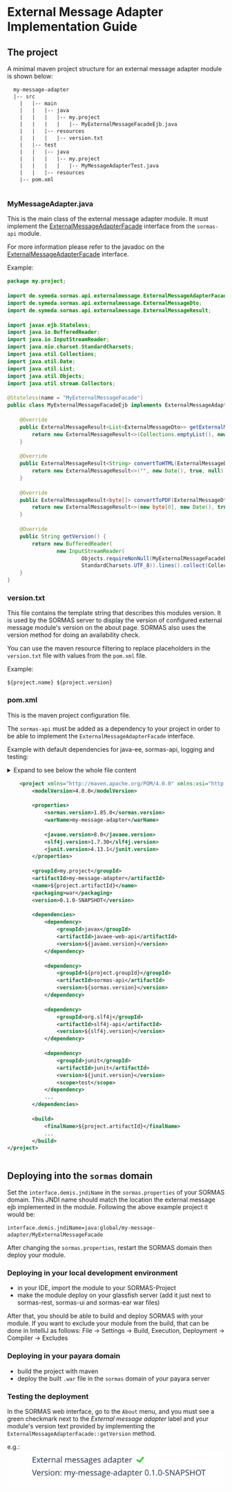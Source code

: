 # External Message Adapter Implementation Guide

## The project

A minimal maven project structure for an external message adapter module is shown below:

```text
  my-message-adapter
  |-- src
    |   |-- main
    |   |   |-- java
    |   |   |   |-- my.project
    |   |   |   |   |-- MyExternalMessageFacadeEjb.java
    |   |   |-- resources
    |   |   |   |-- version.txt
    |   |-- test
    |   |   |-- java
    |   |   |   |-- my.project
    |   |   |   |   |-- MyMessageAdapterTest.java
    |   |   |-- resources
    |-- pom.xml    
    
```

### MyMessageAdapter.java

This is the main class of the external message adapter module.
It must implement the  [ExternalMessageAdapterFacade](../sormas-api/src/main/java/de/symeda/sormas/api/externalmessage/ExternalMessageAdapterFacade.java) interface from the `sormas-api` module.

For more information please refer to the javadoc on the [ExternalMessageAdapterFacade](../sormas-api/src/main/java/de/symeda/sormas/api/externalmessage/ExternalMessageAdapterFacade.java) interface.

Example:
```java
package my.project;

import de.symeda.sormas.api.externalmessage.ExternalMessageAdapterFacade;
import de.symeda.sormas.api.externalmessage.ExternalMessageDto;
import de.symeda.sormas.api.externalmessage.ExternalMessageResult;

import javax.ejb.Stateless;
import java.io.BufferedReader;
import java.io.InputStreamReader;
import java.nio.charset.StandardCharsets;
import java.util.Collections;
import java.util.Date;
import java.util.List;
import java.util.Objects;
import java.util.stream.Collectors;

@Stateless(name = "MyExternalMessageFacade")
public class MyExternalMessageFacadeEjb implements ExternalMessageAdapterFacade {

    @Override
    public ExternalMessageResult<List<ExternalMessageDto>> getExternalMessages(Date since) {
        return new ExternalMessageResult<>(Collections.emptyList(), new Date(), true, null);
    }

    @Override
    public ExternalMessageResult<String> convertToHTML(ExternalMessageDto message) {
        return new ExternalMessageResult<>("", new Date(), true, null);
    }

    @Override
    public ExternalMessageResult<byte[]> convertToPDF(ExternalMessageDto message) {
        return new ExternalMessageResult<>(new byte[0], new Date(), true, null);
    }

    @Override
    public String getVersion() {
        return new BufferedReader(
                new InputStreamReader(
                        Objects.requireNonNull(MyExternalMessageFacadeEjb.class.getResourceAsStream("/version.txt")),
                        StandardCharsets.UTF_8)).lines().collect(Collectors.joining("\n"));
    }
}
```

### version.txt
This file contains the template string that describes this modules version.
It is used by the SORMAS server to display the version of configured external message module's version on the about page.
SORMAS also uses the version method for doing an availability check.

You can use the maven resource filtering to replace placeholders in the `version.txt` file with values from the `pom.xml` file.

Example:
```text
${project.name} ${project.version}
```

### pom.xml
This is the maven project configuration file.

The `sormas-api` must be added as a dependency to your project in order to be able to implement the `ExternalMessageAdapterFacade` interface.

Example with default dependencies for java-ee, sormas-api, logging and testing:

<details>
<summary>Expand to see below the whole file content

```xml
    <project xmlns="http://maven.apache.org/POM/4.0.0" xmlns:xsi="http://www.w3.org/2001/XMLSchema-instance" xsi:schemaLocation="http://maven.apache.org/POM/4.0.0 http://maven.apache.org/xsd/maven-4.0.0.xsd">
        <modelVersion>4.0.0</modelVersion>

        <properties>
            <sormas.version>1.85.0</sormas.version>
            <warName>my-message-adapter</warName>

            <javaee.version>8.0</javaee.version>
            <slf4j.version>1.7.30</slf4j.version>
            <junit.version>4.13.1</junit.version>
        </properties>
  
        <groupId>my.project</groupId>
        <artifactId>my-message-adapter</artifactId>
        <name>${project.artifactId}</name>
        <packaging>war</packaging>
        <version>0.1.0-SNAPSHOT</version>

        <dependencies>
            <dependency>
                <groupId>javax</groupId>
                <artifactId>javaee-web-api</artifactId>
                <version>${javaee.version}</version>
            </dependency>
    
            <dependency>
                <groupId>${project.groupId}</groupId>
                <artifactId>sormas-api</artifactId>
                <version>${sormas.version}</version>
            </dependency>

            <dependency>
                <groupId>org.slf4j</groupId>
                <artifactId>slf4j-api</artifactId>
                <version>${slf4j.version}</version>
            </dependency>

            <dependency>
                <groupId>junit</groupId>
                <artifactId>junit</artifactId>
                <version>${junit.version}</version>
                <scope>test</scope>
            </dependency>
            ...
        </dependencies>

        <build>
            <finalName>${project.artifactId}</finalName>
            ...
        </build>
</project>
```
</summary>

```xml

<project xmlns="http://maven.apache.org/POM/4.0.0" xmlns:xsi="http://www.w3.org/2001/XMLSchema-instance"
         xsi:schemaLocation="http://maven.apache.org/POM/4.0.0 http://maven.apache.org/xsd/maven-4.0.0.xsd">
    <modelVersion>4.0.0</modelVersion>

    <properties>
        <sormas.version>1.85.0</sormas.version>
        <warName>my-message-adapter</warName>

        <junit.version>4.13.1</junit.version>
        <mockito.version>3.6.0</mockito.version>
        <assertj.version>3.18.1</assertj.version>

        <commons-lang.version>3.11</commons-lang.version>
        <commons-io.version>2.8.0</commons-io.version>
        <slf4j.version>1.7.30</slf4j.version>
        <javaee.version>8.0.1</javaee.version>

        <maven.compiler.source>11</maven.compiler.source>
        <maven.compiler.target>11</maven.compiler.target>
        <productionBranch>master</productionBranch>
    </properties>

    <groupId>my.project</groupId>
    <artifactId>my-message-adapter</artifactId>
    <name>${project.artifactId}</name>
    <packaging>war</packaging>
    <version>0.1.0-SNAPSHOT</version>

    <repositories>
        <repository>
            <id>central</id>
            <name>bintray</name>
            <url>https://jcenter.bintray.com</url>
            <snapshots>
                <enabled>false</enabled>
            </snapshots>
        </repository>
    </repositories>

    <dependencies>

        <dependency>
            <groupId>javax</groupId>
            <artifactId>javaee-web-api</artifactId>
            <version>${javaee.version}</version>
        </dependency>

        <dependency>
            <groupId>org.slf4j</groupId>
            <artifactId>slf4j-api</artifactId>
            <version>${slf4j.version}</version>
        </dependency>

        <dependency>
            <groupId>${project.groupId}</groupId>
            <artifactId>sormas-api</artifactId>
            <version>${sormas.version}</version>
        </dependency>

        <dependency>
            <groupId>junit</groupId>
            <artifactId>junit</artifactId>
            <version>${junit.version}</version>
            <scope>test</scope>
        </dependency>

        <dependency>
            <groupId>org.mockito</groupId>
            <artifactId>mockito-core</artifactId>
            <version>${mockito.version}</version>
            <scope>test</scope>
        </dependency>

        <dependency>
            <groupId>org.mockito</groupId>
            <artifactId>mockito-inline</artifactId>
            <version>${mockito.version}</version>
            <scope>test</scope>
        </dependency>

        <dependency>
            <groupId>org.assertj</groupId>
            <artifactId>assertj-core</artifactId>
            <version>${assertj.version}</version>
            <scope>test</scope>
        </dependency>

        <dependency>
            <groupId>org.jsoup</groupId>
            <artifactId>jsoup</artifactId>
            <version>1.14.2</version>
            <scope>compile</scope>
        </dependency>

        <dependency>
            <groupId>org.hamcrest</groupId>
            <artifactId>hamcrest-library</artifactId>
            <version>1.3</version>
            <scope>test</scope>
        </dependency>

        <dependency>
            <groupId>org.apache.maven</groupId>
            <artifactId>maven-model</artifactId>
            <version>3.8.4</version>
            <scope>test</scope>
        </dependency>

    </dependencies>

    <build>
        <finalName>${project.artifactId}</finalName>

        <!-- Provide version.txt that can be read for returning the desired version string of this module -->
        <resources>
            <resource>
                <directory>src/main/resources</directory>
                <filtering>true</filtering>
                <includes>
                    <include>**/version.txt</include>
                </includes>
            </resource>
            <resource>
                <directory>src/main/resources</directory>
                <filtering>false</filtering>
                <excludes>
                    <exclude>**/version.txt</exclude>
                </excludes>
            </resource>
        </resources>

        <plugins>
            <plugin>
                <groupId>org.apache.maven.plugins</groupId>
                <artifactId>maven-war-plugin</artifactId>
                <version>3.2.3</version>
                <configuration>
                    <warName>${warName}</warName>
                    
                    <filteringDeploymentDescriptors>true</filteringDeploymentDescriptors>
                    <webResources>
                        <resource>
                            <directory>src/main/webapp</directory>
                            <targetPath>/</targetPath>
                            <filtering>false</filtering>
                        </resource>
                    </webResources>
                </configuration>
            </plugin>
            <plugin>
                <groupId>com.amashchenko.maven.plugin</groupId>
                <artifactId>gitflow-maven-plugin</artifactId>
                <version>1.15.1</version>
                <configuration>
                    <gitFlowConfig>
                        <productionBranch>${productionBranch}</productionBranch>
                        <developmentBranch>development</developmentBranch>
                        <featureBranchPrefix>feature-</featureBranchPrefix>
                        <releaseBranchPrefix>release-</releaseBranchPrefix>
                        <hotfixBranchPrefix>hotfix-</hotfixBranchPrefix>
                        <versionTagPrefix>v</versionTagPrefix>
                    </gitFlowConfig>
                    <commitMessagePrefix>[GITFLOW]</commitMessagePrefix>
                    <useSnapshotInHotfix>true</useSnapshotInHotfix>
                </configuration>
            </plugin>

            <!-- Code Coverage / activate Integration Tests -->
            <plugin>
                <artifactId>maven-failsafe-plugin</artifactId>
                <version>2.19.1</version>
                <executions>
                    <execution>
                        <id>integration-test</id>
                        <phase>integration-test</phase>
                        <goals>
                            <goal>integration-test</goal>
                        </goals>
                    </execution>
                    <execution>
                        <id>verify</id>
                        <phase>verify</phase>
                        <goals>
                            <goal>verify</goal>
                        </goals>
                    </execution>
                </executions>
            </plugin>

            <plugin>
                <groupId>org.jacoco</groupId>
                <artifactId>jacoco-maven-plugin</artifactId>
                <version>0.8.5</version>
                <inherited>true</inherited>
                <executions>
                    <execution>
                        <id>prepare-coverage</id>
                        <phase>generate-test-sources</phase>
                        <goals>
                            <goal>prepare-agent</goal>
                        </goals>
                    </execution>
                    <execution>
                        <id>analyze-coverage</id>
                        <phase>verify</phase>
                        <goals>
                            <goal>report</goal>
                        </goals>
                    </execution>
                    <execution>
                        <id>prepare-coverage-integration</id>
                        <phase>pre-integration-test</phase>
                        <goals>
                            <goal>prepare-agent-integration</goal>
                        </goals>
                    </execution>
                    <execution>
                        <id>analyze-coverage-integration</id>
                        <phase>post-integration-test</phase>
                        <goals>
                            <goal>report-integration</goal>
                        </goals>
                    </execution>
                </executions>
            </plugin>
        </plugins>
    </build>
</project>
```
</details>

## Deploying into the `sormas` domain

Set the `interface.demis.jndiName` in the `sormas.properties` of your SORMAS domain.
This JNDI name should match the location the external message ejb implemented in the module.
Following the above example project it would be:

```properties
interface.demis.jndiName=java:global/my-message-adapter/MyExternalMessageFacade
```

After changing the `sormas.properties`, restart the SORMAS domain then deploy your module.

### Deploying in your local development environment
- in your IDE, import the module to your SORMAS-Project
- make the module deploy on your glassfish server (add it just next to sormas-rest, sormas-ui and sormas-ear war files)

After that, you should be able to build and deploy SORMAS with your module.
If you want to exclude your module from the build, that can be done in IntelliJ as follows:
File -> Settings -> Build, Execution, Deployment -> Compiler -> Excludes

### Deploying in your payara domain
- build the project with maven
- deploy the built `.war` file in the `sormas` domain of your payara server

### Testing the deployment
In the SORMAS web interface, go to the `About` menu, and you must see a green checkmark next to the *External message adapter* label and your module's version text provided by implementing the `ExternalMessageAdapterFacade::getVersion` method.

e.g.:
![screenshot](images/configured-external-message-adapter.png)
